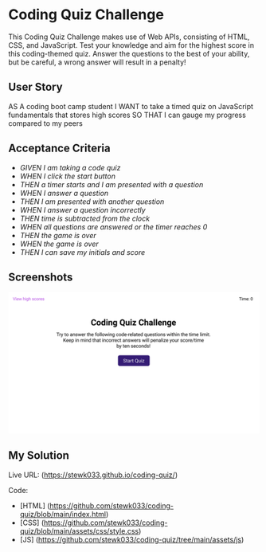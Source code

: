 # Coding Quiz Challenge

This Coding Quiz Challenge makes use of Web APIs, consisting of HTML, CSS, and JavaScript. Test your knowledge and aim for the highest score in this coding-themed quiz. Answer the questions to the best of your ability, but be careful, a wrong answer will result in a penalty! 

## User Story

AS A coding boot camp student
I WANT to take a timed quiz on JavaScript fundamentals that stores high scores
SO THAT I can gauge my progress compared to my peers

## Acceptance Criteria

* _GIVEN I am taking a code quiz_
* _WHEN I click the start button_
* _THEN a timer starts and I am presented with a question_
* _WHEN I answer a question_
* _THEN I am presented with another question_
* _WHEN I answer a question incorrectly_
* _THEN time is subtracted from the clock_
* _WHEN all questions are answered or the timer reaches 0_
* _THEN the game is over_
* _WHEN the game is over_
* _THEN I can save my initials and score_

## Screenshots

![MOCKUP](https://github.com/stewk033/coding-quiz/blob/main/assets/images/04-web-apis-homework-demo.gif)

## My Solution

Live URL: (https://stewk033.github.io/coding-quiz/)

Code:
* [HTML] (https://github.com/stewk033/coding-quiz/blob/main/index.html)
* [CSS] (https://github.com/stewk033/coding-quiz/blob/main/assets/css/style.css)
* [JS] (https://github.com/stewk033/coding-quiz/tree/main/assets/js)